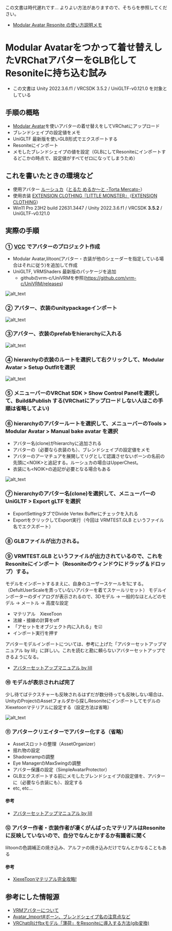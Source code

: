 

この文書は時代遅れです…
よりよい方法がありますので、そちらを参照してください。
 - [Modular Avatar Resonite の使い方説明メモ](https://dinosaur-fossil.hatenablog.com/entry/2025/05/28/125047)

# Modular Avatarをつかって着せ替えしたVRChatアバターをGLB化してResoniteに持ち込む試み
 - この文書は Unity 2022.3.6.f1 / VRCSDK 3.5.2 / UniGLTF-v0.121.0 を対象としている


## 手順の概略
- [Modular Avatar](https://modular-avatar.nadena.dev/ja/docs/intro)を使いアバターの着せ替えをしてVRChatにアップロード
- ブレンドシェイプの設定値をメモ
- UniGLTF 最新版を使いGLB形式でエクスポートする
- Resoniteにインポート
- メモしたブレンドシェイプの値を設定（GLBにしてResoniteにインポートするどこかの時点で、設定値がすべてゼロになってしまうため）

## これを書いたときの環境など
- 使用アバター  [ルーシュカ](https://booth.pm/ja/items/4296675)（[とるた めるか～と -Torta Mercato-](https://tortamercato.booth.pm/)）
- 使用衣装  [EXTENSION CLOTHING『LITTLE MONSTER』](https://extension.booth.pm/items/4604087)（[EXTENSION CLOTHING](https://extension.booth.pm/)）
- Win11 Pro 23H2 build 22631.3447 / Unity 2022.3.6.f1 / VRCSDK **3.5.2** / UniGLTF-v0.121.0
## 実際の手順

### ➀ [VCC](https://vrchat.com/home/download) でアバターのプロジェクト作成
- Modular Avatar,liltoon(アバター・衣装が他のシェーダーを指定している場合はそれに従う)を追加して作成
- UniGLTF, VRMShaders 最新版のパッケージを追加
  - githubのvrm-c/UniVRMを参照(https://github.com/vrm-c/UniVRM/releases)

![alt_text](images/image0.png "image_tooltip")

### ② アバター、衣装のunitypackageインポート
![alt_text](images/image1.png "image_tooltip")

### ③アバター、衣装のprefabをhierarchyに入れる
![alt_text](images/image2.png "image_tooltip")

### ④ hierarchyの衣装のルートを選択して右クリックして、Modular Avatar > Setup Outfitを選択
![alt_text](images/image3.png "image_tooltip")

### ⑤ メニューバーのVRChat SDK > Show Control Panelを選択して、Build&Publish する(VRChatにアップロードしない人はこの手順は省略してよい)

### ⑥ hierarchyのアバタールートを選択して、メニューバーのTools > Modular Avatar > Manual bake avatar を選択
- アバター名(clone)がhierarchyに追加される
- アバターの（必要なら衣装のも）、ブレンドシェイプの設定値をメモ
- アバターのアーマチュアを展開してリグとして認識させないボーンの名前の先頭に&lt;NOIK&gt;と追記する。ルーシュカの場合はUpperChest。
- 衣装にも&lt;NOIK&gt;の追記が必要となる場合もある

![alt_text](images/image4.png "image_tooltip")

### ⑦ hierarchyのアバター名(clone)を選択して、メニューバーの UniGLTF > Export gLTF を選択
- ExportSettingタブでDivide Vertex Bufferにチェックを入れる
- ExportをクリックしてExport実行（今回は VRMTEST.GLB というファイル名でエクスポート）

### ⑧ GLBファイルが出力される。

### ⑨ VRMTEST.GLB というファイルが出力されているので、これをResoniteにインポート（Resoniteのウィンドウにドラッグ＆ドロップ）する。
モデルをインポートするまえに、自身のユーザースケールを1にする。（DefultUserScaleを弄っていないアバターを着てスケールリセット）
モデルインポーターのダイアログが表示されるので、3Dモデル → 一般的なほとんどのモデル → メートル → 高度な設定
- マテリアル　XiexeToon
- 法線・接線の計算をoff
- 「アセットをオブジェクト内に入れる」を☑
- インポート実行を押す

アバターモデルインポートについては、参考に上げた「アバターセットアップマニュアル by lill」に詳しい。これを読むと勘に頼らないアバターセットアップできるようになる。
- [アバターセットアップマニュアル by lill](https://lillill.notion.site/by-lill-21ba5946cdd841339366b93913a52407)


### ⑩ モデルが表示されれば完了

少し待てばテクスチャーも反映されるはずだが数分待っても反映しない場合は、UnityのProjectのAssetフォルダから探しResoniteにインポートしてモデルのXiexetoonマテリアルに設定する（設定方法は省略）

![alt_text](images/image8.jpg "image_tooltip")

### ⑪ アバタークリエイターでアバター化する（省略）
 - Assetスロットの整理（AssetOrganizer）
 - 揺れ物の設定
 - Shadowrampの調整
 - Eye ManagerのMaxSwingの調整
 - アバター保護の設定（SimpleAvatarProtector）
 - GLBエクスポートする前にメモしたブレンドシェイプの設定値を、アバターに（必要なら衣装にも）、設定する
 - etc, etc...
#### 参考
- [アバターセットアップマニュアル by lill](https://lillill.notion.site/by-lill-21ba5946cdd841339366b93913a52407)

### ⑫ アバター作者・衣装作者が凄くがんばったマテリアルはResoniteに反映していないので、自分でなんとかするか有識者に聞く
liltoonの色調補正の焼き込み、アルファの焼き込みだけでなんとかなることもある
#### 参考
- [XiexeToonマテリアル完全攻略!](https://note.com/akiram_vr/n/n5e55290e2cee)

## 参考にした情報源
- [VRMアバターについて](https://sharedx.notion.site/VRM-d93c6e3ae2f647e0956054efff1d20b9)
- [Avatar_Import#ボーン、ブレンドシェイプ名の注意点など](https://neosvrjp.memo.wiki/d/Avatar_Import#content_1)
- [VRChat向けfbxモデル「薄荷」をResoniteに導入する方法(glb変換) ](https://note.com/ckkcobalt/n/n9db7c3e8a1f5)
